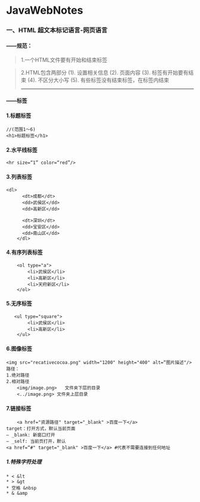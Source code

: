 # JavaWebNotes
### 一、HTML 超文本标记语言-网页语言
#### ——规范：
> 1.一个HTML文件要有开始和结束标签 <html> </html>

> 2.HTML包含两部分
(1). <head> 设置相关信息</head>
(2). <body> 页面内容</body>
(3). 标签有开始要有结束
(4). 不区分大小写
(5). 有些标签没有结束标签，在标签内结束 <br/> <hr/>

#### ——标签
#### 1.标题标签
    //(范围1～6)
    <h1>标题标签</h1>
#### 2.水平线标签
    <hr size=“1” color=“red”/>
#### 3.列表标签
	<dl>
          <dt>成都</dt>
          <dd>武侯区</dd>
          <dd>高新区</dd>

          <dt>深圳</dt>
          <dd>宝安区</dd>
          <dd>南山区</dd>
        </dl>

#### 4.有序列表标签
        <ol type="a">
            <li>武侯区</li>
            <li>高新区</li>
            <li>天府新区</li>
        </ol>
#### 5.无序标签
       <ul type="square">
            <li>武侯区</li>
            <li>高新区</li>
        </ul>
#### 6.图像标签
	<img src="recativecocoa.png" width="1200" height="400" alt=“图片描述"/>
	路径：
	1.绝对路径
	2.相对路径
		<img/image.png>   文件夹下层的目录
		<../image.png> 文件夹上层目录
#### 7.链接标签
        <a href="资源路径" target="_blank" >百度一下</a>
	target：打开方式，默认当前页面
	— _blank: 新窗口打开
	— _self: 当前页打开，默认
	<a href=“#" target="_blank" >百度一下</a> #代表不需要连接到任何地址









##### 1.特殊字符处理
	* < &lt
	* > &gt
	* 空格 &nbsp
	* & &amp
